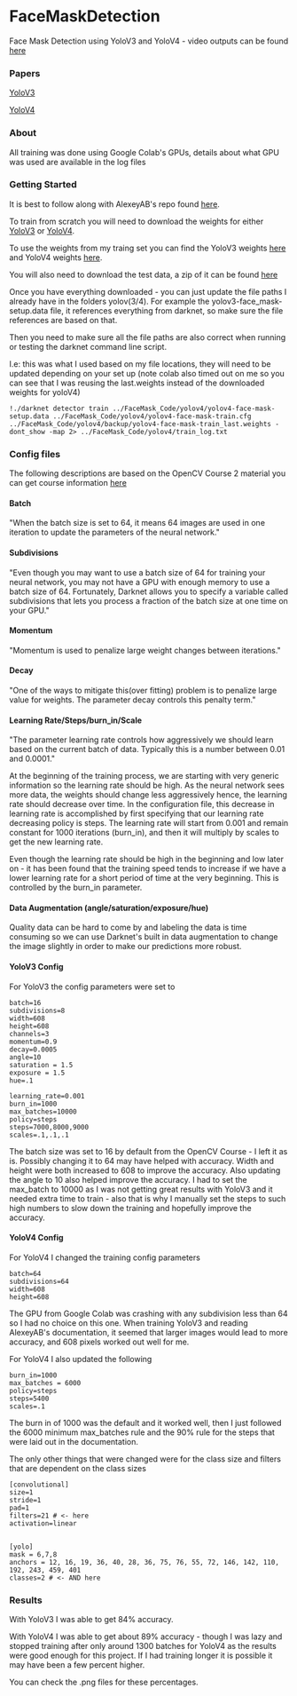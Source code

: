 # FaceMaskDetection
Face Mask Detection using YoloV3 and YoloV4 - video outputs can be found [here](https://youtu.be/zqjLuRhJHkI) 

### Papers 
[YoloV3](https://arxiv.org/abs/1506.02640) 

[YoloV4](https://arxiv.org/abs/2004.10934) 

### About 
All training was done using Google Colab's GPUs, details about what GPU was used are available in the log files

### Getting Started 
It is best to follow along with AlexeyAB's repo found [here](https://github.com/AlexeyAB/darknet). 

To train from scratch you will need to download the weights for either [YoloV3](https://pjreddie.com/media/files/darknet53.conv.74) or [YoloV4](https://drive.google.com/open?id=1JKF-bdIklxOOVy-2Cr5qdvjgGpmGfcbp). 

To use the weights from my traing set you can find the YoloV3 weights [here](https://drive.google.com/file/d/1-MU044HqsE97e779T1INn3nZ8C71CRkZ/view?usp=sharing) and YoloV4 weights [here](https://drive.google.com/file/d/1Y50u8HiL-veZlvNg1ynhX2RnQc96wd0R/view?usp=sharing). 

You will also need to download the test data, a zip of it can be found [here](https://www.dropbox.com/s/6gewe947ake1g95/kaggle_and_no-mask_dataset.zip?dl=1) 

Once you have everything downloaded - you can just update the file paths I already have in the folders yolov(3/4). For example the yolov3-face_mask-setup.data file, it references everything from darknet, so make sure the file references are based on that.  

Then you need to make sure all the file paths are also correct when running or testing the darknet command line script. 

I.e: this was what I used based on my file locations, they will need to be updated depending on your set up (note colab also timed out on me so you can see that I was reusing the last.weights instead of the downloaded weights for yoloV4)

```
!./darknet detector train ../FaceMask_Code/yolov4/yolov4-face-mask-setup.data ../FaceMask_Code/yolov4/yolov4-face-mask-train.cfg ../FaceMask_Code/yolov4/backup/yolov4-face-mask-train_last.weights -dont_show -map 2> ../FaceMask_Code/yolov4/train_log.txt
```

### Config files 

The following descriptions are based on the OpenCV Course 2 material you can get course information [here](https://opencv.org/courses/#:~:text=AI%20Courses%20by%20OpenCV.%201%20Atanas%20Rogachev.%20Senior,4%20Leo%20Quiroa.%205%20Ikbel%20Boulabiar.%20More%20items)

#### Batch 
"When the batch size is set to 64, it means 64 images are used in one iteration to update the parameters of the neural network."
#### Subdivisions
"Even though you may want to use a batch size of 64 for training your neural network, you may not have a GPU with enough memory to use a batch size of 64. Fortunately, Darknet allows you to specify a variable called subdivisions that lets you process a fraction of the batch size at one time on your GPU."
#### Momentum
"Momentum is used to penalize large weight changes between iterations." 
#### Decay 
"One of the ways to mitigate this(over fitting) problem is to penalize large value for weights. The parameter decay controls this penalty term."
#### Learning Rate/Steps/burn_in/Scale
"The parameter learning rate controls how aggressively we should learn based on the current batch of data. Typically this is a number between 0.01 and 0.0001."

At the beginning of the training process, we are starting with very generic information so the learning rate should be high. As the neural network sees more data, the weights should change less aggressively hence, the learning rate should decrease over time. In the configuration file, this decrease in learning rate is accomplished by first specifying that our learning rate decreasing policy is steps. The learning rate will start from 0.001 and remain constant for 1000 iterations (burn_in), and then it will multiply by scales to get the new learning rate.

Even though the learning rate should be high in the beginning and low later on - it has been found that the training speed tends to increase if we have a lower learning rate for a short period of time at the very beginning. This is controlled by the burn_in parameter. 

#### Data Augmentation (angle/saturation/exposure/hue)
Quality data can be hard to come by and labeling the data is time consuming so we can use Darknet's built in data augmentation to change the image slightly in order to make our predictions more robust. 

#### YoloV3 Config
For YoloV3 the config parameters were set to

```
batch=16
subdivisions=8
width=608
height=608
channels=3
momentum=0.9
decay=0.0005
angle=10
saturation = 1.5
exposure = 1.5
hue=.1

learning_rate=0.001
burn_in=1000
max_batches=10000
policy=steps
steps=7000,8000,9000
scales=.1,.1,.1
```

The batch size was set to 16 by default from the OpenCV Course - I left it as is. Possibly changing it to 64 may have helped with accuracy. Width and height were both increased to 608 to improve the accuracy. Also updating the angle to 10 also helped improve the accuracy. I had to set the max_batch to 10000 as I was not getting great results with YoloV3 and it needed extra time to train - also that is why I manually set the steps to such high numbers to slow down the training and hopefully improve the accuracy.

#### YoloV4 Config
For YoloV4 I changed the training config parameters

```
batch=64
subdivisions=64
width=608
height=608
```

The GPU from Google Colab was crashing with any subdivision less than 64 so I had no choice on this one. 
When training YoloV3 and reading AlexeyAB's documentation, it seemed that larger images would lead to more accuracy, and 608 pixels worked out well for me. 

For YoloV4 I also updated the following

```
burn_in=1000
max_batches = 6000
policy=steps
steps=5400
scales=.1
```

The burn in of 1000 was the default and it worked well, then I just followed the 6000 minimum max_batches rule and the 90% rule for the steps that were laid out in the documentation. 

The only other things that were changed were for the class size and filters that are dependent on the class sizes

```
[convolutional]
size=1
stride=1
pad=1
filters=21 # <- here 
activation=linear


[yolo]
mask = 6,7,8
anchors = 12, 16, 19, 36, 40, 28, 36, 75, 76, 55, 72, 146, 142, 110, 192, 243, 459, 401
classes=2 # <- AND here 
``` 

### Results 
With YoloV3 I was able to get 84% accuracy. 

With YoloV4 I was able to get about 89% accuracy - though I was lazy and stopped training after only around 1300 batches for YoloV4 as the results were good enough for this project. If I had training longer it is possible it may have been a few percent higher. 

You can check the .png files for these percentages. 
